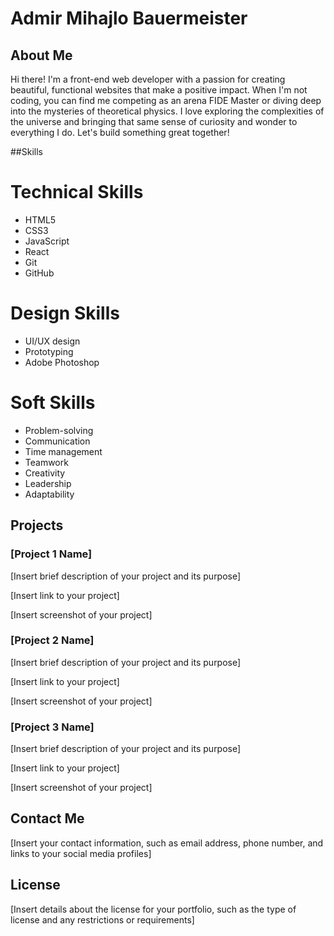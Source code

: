 # Admir Mihajlo Bauermeister

## About Me

Hi there! I'm a front-end web developer with a passion for creating beautiful, functional websites that make a positive impact. When I'm not coding, you can find me competing as an arena FIDE Master or diving deep into the mysteries of theoretical physics. I love exploring the complexities of the universe and bringing that same sense of curiosity and wonder to everything I do. Let's build something great together!

##Skills

# Technical Skills
- HTML5
- CSS3
- JavaScript
- React
- Git
- GitHub

# Design Skills
- UI/UX design
- Prototyping
- Adobe Photoshop

# Soft Skills

- Problem-solving
- Communication
- Time management
- Teamwork
- Creativity
- Leadership
- Adaptability


## Projects

### [Project 1 Name]

[Insert brief description of your project and its purpose]

[Insert link to your project]

[Insert screenshot of your project]

### [Project 2 Name]

[Insert brief description of your project and its purpose]

[Insert link to your project]

[Insert screenshot of your project]

### [Project 3 Name]

[Insert brief description of your project and its purpose]

[Insert link to your project]

[Insert screenshot of your project]

## Contact Me

[Insert your contact information, such as email address, phone number, and links to your social media profiles]

## License

[Insert details about the license for your portfolio, such as the type of license and any restrictions or requirements]
